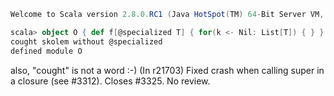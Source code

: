 ```scala
Welcome to Scala version 2.8.0.RC1 (Java HotSpot(TM) 64-Bit Server VM, Java 1.6.0_19).

scala> object O { def f[@specialized T] { for(k <- Nil: List[T]) { } } }
cought skolem without @specialized
defined module O
```

also, "cought" is not a word :-)
(In r21703) Fixed crash when calling super in a closure (see #3312). Closes #3325. No review.
